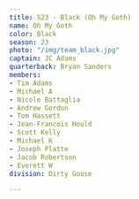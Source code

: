 ```yaml
---
title: S23 - Black (Oh My Goth)
name: Oh My Goth
color: Black
season: 23
photo: "/img/team_black.jpg"
captain: JC Adams
quarterback: Bryan Sanders
members:
- Tim Adams
- Michael A
- Nicole Battaglia
- Andrew Gordon
- Tom Hassett
- Jean-Francois Hould
- Scott Kelly
- Michael K
- Joseph Platte
- Jacob Robertson
- Everett W
division: Dirty Goose

---
```

